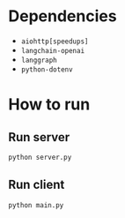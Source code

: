 ﻿# Dependencies

* `aiohttp[speedups]`
* `langchain-openai`
* `langgraph`
* `python-dotenv`

# How to run

## Run server

```bash
python server.py
```

## Run client

```bash
python main.py
```